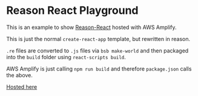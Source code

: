 # Reason React Playground

This is an example to show [Reason-React](https://reasonml.github.io/reason-react/) hosted with AWS Amplify.

This is just the normal `create-react-app` template, but rewritten in reason.

`.re` files are converted to `.js` files via `bsb make-world` and then packaged into the `build` folder using `react-scripts build`.

AWS Amplify is just calling `npm run build` and therefore `package.json` calls the above.

[Hosted here](http://reason-playground-20200121115054-hostingbucket-master.s3-website-eu-west-1.amazonaws.com/)
